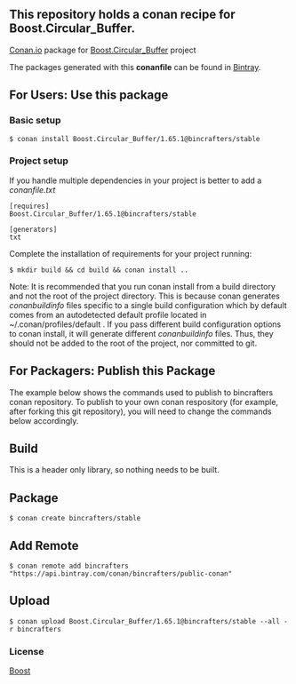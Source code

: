 ## This repository holds a conan recipe for Boost.Circular_Buffer.

[Conan.io](https://conan.io) package for [Boost.Circular_Buffer](https://github.com/Boostorg/Circular_Buffer) project

The packages generated with this **conanfile** can be found in [Bintray](https://bintray.com/bincrafters/public-conan/Boost.Circular_Buffer%3Abincrafters).

## For Users: Use this package

### Basic setup

    $ conan install Boost.Circular_Buffer/1.65.1@bincrafters/stable

### Project setup

If you handle multiple dependencies in your project is better to add a *conanfile.txt*

    [requires]
    Boost.Circular_Buffer/1.65.1@bincrafters/stable

    [generators]
    txt

Complete the installation of requirements for your project running:

    $ mkdir build && cd build && conan install ..
	
Note: It is recommended that you run conan install from a build directory and not the root of the project directory.  This is because conan generates *conanbuildinfo* files specific to a single build configuration which by default comes from an autodetected default profile located in ~/.conan/profiles/default .  If you pass different build configuration options to conan install, it will generate different *conanbuildinfo* files.  Thus, they should not be added to the root of the project, nor committed to git. 

## For Packagers: Publish this Package

The example below shows the commands used to publish to bincrafters conan repository. To publish to your own conan respository (for example, after forking this git repository), you will need to change the commands below accordingly. 

## Build  

This is a header only library, so nothing needs to be built.

## Package 

    $ conan create bincrafters/stable
	
## Add Remote

	$ conan remote add bincrafters "https://api.bintray.com/conan/bincrafters/public-conan"

## Upload

    $ conan upload Boost.Circular_Buffer/1.65.1@bincrafters/stable --all -r bincrafters

### License
[Boost](www.boost.org/LICENSE_1_0.txt)
